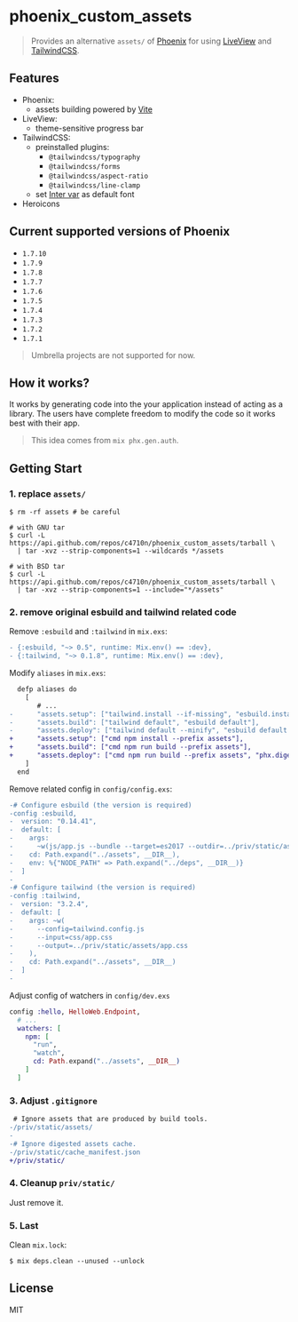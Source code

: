 # phoenix_custom_assets

> Provides an alternative `assets/` of [Phoenix](https://www.phoenixframework.org/) for using [LiveView](https://hexdocs.pm/phoenix_live_view) and [TailwindCSS](https://tailwindcss.com/).

## Features

- Phoenix:
  - assets building powered by [Vite](https://vitejs.dev/)
- LiveView:
  - theme-sensitive progress bar
- TailwindCSS:
  - preinstalled plugins:
    - `@tailwindcss/typography`
    - `@tailwindcss/forms`
    - `@tailwindcss/aspect-ratio`
    - `@tailwindcss/line-clamp`
  - set [Inter var](https://rsms.me/inter/) as default font
- Heroicons

## Current supported versions of Phoenix

- `1.7.10`
- `1.7.9`
- `1.7.8`
- `1.7.7`
- `1.7.6`
- `1.7.5`
- `1.7.4`
- `1.7.3`
- `1.7.2`
- `1.7.1`

> Umbrella projects are not supported for now.

## How it works?

It works by generating code into the your application instead of acting as a library. The users have complete freedom to modify the code so it works best with their app.

> This idea comes from `mix phx.gen.auth`.

## Getting Start

### 1. replace `assets/`

```
$ rm -rf assets # be careful

# with GNU tar
$ curl -L https://api.github.com/repos/c4710n/phoenix_custom_assets/tarball \
  | tar -xvz --strip-components=1 --wildcards */assets

# with BSD tar
$ curl -L https://api.github.com/repos/c4710n/phoenix_custom_assets/tarball \
  | tar -xvz --strip-components=1 --include="*/assets"
```

### 2. remove original esbuild and tailwind related code

Remove `:esbuild` and `:tailwind` in `mix.exs`:

```diff
- {:esbuild, "~> 0.5", runtime: Mix.env() == :dev},
- {:tailwind, "~> 0.1.8", runtime: Mix.env() == :dev},
```

Modify `aliases` in `mix.exs`:

```diff
  defp aliases do
    [
       # ...
-      "assets.setup": ["tailwind.install --if-missing", "esbuild.install --if-missing"],
-      "assets.build": ["tailwind default", "esbuild default"],
-      "assets.deploy": ["tailwind default --minify", "esbuild default --minify", "phx.digest"]
+      "assets.setup": ["cmd npm install --prefix assets"],
+      "assets.build": ["cmd npm run build --prefix assets"],
+      "assets.deploy": ["cmd npm run build --prefix assets", "phx.digest"]
    ]
  end
```

Remove related config in `config/config.exs`:

```diff
-# Configure esbuild (the version is required)
-config :esbuild,
-  version: "0.14.41",
-  default: [
-    args:
-      ~w(js/app.js --bundle --target=es2017 --outdir=../priv/static/assets --external:/fonts/* --external:/images/*),
-    cd: Path.expand("../assets", __DIR__),
-    env: %{"NODE_PATH" => Path.expand("../deps", __DIR__)}
-  ]
-
-# Configure tailwind (the version is required)
-config :tailwind,
-  version: "3.2.4",
-  default: [
-    args: ~w(
-      --config=tailwind.config.js
-      --input=css/app.css
-      --output=../priv/static/assets/app.css
-    ),
-    cd: Path.expand("../assets", __DIR__)
-  ]
-
```

Adjust config of watchers in `config/dev.exs`

```elixir
config :hello, HelloWeb.Endpoint,
  # ...
  watchers: [
    npm: [
      "run",
      "watch",
      cd: Path.expand("../assets", __DIR__)
    ]
  ]
```

### 3. Adjust `.gitignore`

```diff
 # Ignore assets that are produced by build tools.
-/priv/static/assets/
-
-# Ignore digested assets cache.
-/priv/static/cache_manifest.json
+/priv/static/
```

### 4. Cleanup `priv/static/`

Just remove it.

### 5. Last

Clean `mix.lock`:

```
$ mix deps.clean --unused --unlock
```

## License

MIT
